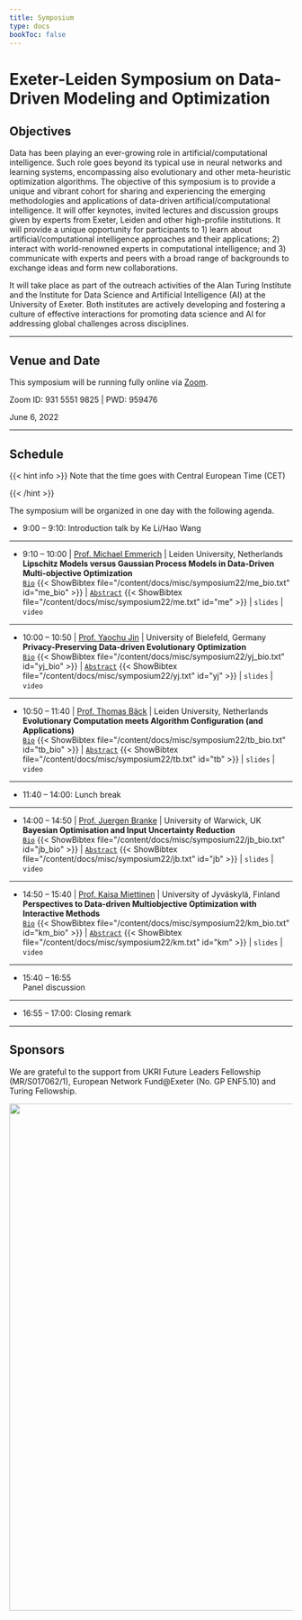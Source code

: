 ```yaml
---
title: Symposium
type: docs
bookToc: false
---
```


# Exeter-Leiden Symposium on Data-Driven Modeling and Optimization

<link rel="stylesheet" href="/academicons/academicons-1.9.0/css/academicons.min.css"/>
<link rel="stylesheet" href="https://maxcdn.bootstrapcdn.com/font-awesome/4.4.0/css/font-awesome.min.css">
<head>
<script src='https://kit.fontawesome.com/a076d05399.js' crossorigin='anonymous'></script>
<link rel="stylesheet" href="https://fonts.googleapis.com/icon?family=Material+Icons">
<link rel="stylesheet" href="https://cdnjs.cloudflare.com/ajax/libs/font-awesome/4.7.0/css/font-awesome.min.css">
</head>

<script>
  function toggle_visibility(id) {
      var e = document.getElementById(id);
      if(e.style.display == 'block')
        e.style.display = 'none';
      else
        e.style.display = 'block';
  }
</script>

<style>
hr.dashed {
  border-top: 1px dashed #bbb;
}

.grid-container {
  display: grid;
  grid-template-columns: 40% 60%;
  grid-gap: 5px;
  background-color: transparent;
  padding: 5px;
}

.bibtexpre{
	background-color:#F8F8FA;
  border-radius:5px;
  border: 2px solid #D8D8DA;
  margin:10px; 
  white-space: pre-wrap; 
  word-wrap: break-word; 
  white-space: -moz-pre-wrap; 
  white-space: -pre-wrap;
  white-space: -o-pre-wrap;
}
</style>

## Objectives

Data has been playing an ever-growing role in artificial/computational intelligence. Such role goes beyond its typical use in neural networks and learning systems, encompassing also evolutionary and other meta-heuristic optimization algorithms. The objective of this symposium is to provide a unique and vibrant cohort for sharing and experiencing the emerging methodologies and applications of data-driven artificial/computational intelligence. It will offer keynotes, invited lectures and discussion groups given by experts from Exeter, Leiden and other high-profile institutions. It will provide a unique opportunity for participants to 1) learn about artificial/computational intelligence approaches and their applications; 2) interact with world-renowned experts in computational intelligence; and 3) communicate with experts and peers with a broad range of backgrounds to exchange ideas and form new collaborations.

It will take place as part of the outreach activities of the Alan Turing Institute and the Institute for Data Science and Artificial Intelligence (AI) at the University of Exeter. Both institutes are actively developing and fostering a culture of effective interactions for promoting data science and AI for addressing global challenges across disciplines.

---

## Venue and Date

This symposium will be running fully online via [Zoom](https://Universityofexeter.zoom.us/j/93155519825?pwd=ejBKZEZSc2lrc1dHaUVvV2t4SUc2QT09).<br>

<i class='fa fa-whatsapp' style='font-size:16px'></i> Zoom ID: 931 5551 9825 | PWD: 959476

<i class='fa fa-calendar-check-o' style='font-size:16px'></i> June 6, 2022<br>

---

## Schedule

{{< hint info >}}
Note that the time goes with Central European Time (CET)

{{< /hint >}}

The symposium will be organized in one day with the following agenda.

- 9:00 – 9:10: Introduction talk by Ke Li/Hao Wang

---
- 9:10 – 10:00 | [Prof. Michael Emmerich](https://www.universiteitleiden.nl/en/staffmembers/michael-emmerich#tab-1) |  Leiden University, Netherlands<br>
<i class='fa fa-bullhorn' style='font-size:16px'></i> **Lipschitz Models versus Gaussian Process Models in Data-Driven Multi-objective Optimization**<br>
<i class='fa fa-vcard-o' style='font-size:16px'></i> <a href="#/" onclick="toggle_visibility('me_bio');">`Bio`</a>
{{< ShowBibtex file="/content/docs/misc/symposium22/me_bio.txt" id="me_bio" >}} |
<i class='fa fa-wpforms' style='font-size:16px'></i> <a href="#/" onclick="toggle_visibility('me');">`Abstract`</a>
{{< ShowBibtex file="/content/docs/misc/symposium22/me.txt" id="me" >}} | <i class='fa fa-file-powerpoint-o' style='font-size:16px'></i> `slides` | <i class='fa fa-file-video-o' style='font-size:16px'></i> `video` 

---
- 10:00 – 10:50 | [Prof. Yaochu Jin](https://ekvv.uni-bielefeld.de/pers_publ/publ/PersonDetail.jsp;jsessionid=3FD713274DEE8417BCA9E9D6902DDB8E?personId=308725127) | University of Bielefeld, Germany<br>
<i class='fa fa-bullhorn' style='font-size:16px'></i> **Privacy-Preserving Data-driven Evolutionary Optimization**<br>
<i class='fa fa-vcard-o' style='font-size:16px'></i> <a href="#/" onclick="toggle_visibility('yj_bio');">`Bio`</a>
{{< ShowBibtex file="/content/docs/misc/symposium22/yj_bio.txt" id="yj_bio" >}} |
<i class='fa fa-wpforms' style='font-size:16px'></i> <a href="#/" onclick="toggle_visibility('yj');">`Abstract`</a>
{{< ShowBibtex file="/content/docs/misc/symposium22/yj.txt" id="yj" >}} | <i class='fa fa-file-powerpoint-o' style='font-size:16px'></i> `slides` | <i class='fa fa-file-video-o' style='font-size:16px'></i> `video` 

---
- 10:50 – 11:40 | [Prof. Thomas Bäck](https://www.universiteitleiden.nl/en/staffmembers/thomas-back) | Leiden University, Netherlands<br>
<i class='fa fa-bullhorn' style='font-size:16px'></i> **Evolutionary Computation meets Algorithm Configuration (and Applications)**<br>
<i class='fa fa-vcard-o' style='font-size:16px'></i> <a href="#/" onclick="toggle_visibility('tb_bio');">`Bio`</a>
{{< ShowBibtex file="/content/docs/misc/symposium22/tb_bio.txt" id="tb_bio" >}} |
<i class='fa fa-wpforms' style='font-size:16px'></i> <a href="#/" onclick="toggle_visibility('tb');">`Abstract`</a>
{{< ShowBibtex file="/content/docs/misc/symposium22/tb.txt" id="tb" >}} | <i class='fa fa-file-powerpoint-o' style='font-size:16px'></i> `slides` | <i class='fa fa-file-video-o' style='font-size:16px'></i> `video` 

---
- 11:40 – 14:00: Lunch break
---
- 14:00 – 14:50 | [Prof. Juergen Branke](https://www.wbs.ac.uk/about/person/juergen-branke/) | University of Warwick, UK<br>
<i class='fa fa-bullhorn' style='font-size:16px'></i> **Bayesian Optimisation and Input Uncertainty Reduction**<br>
<i class='fa fa-vcard-o' style='font-size:16px'></i> <a href="#/" onclick="toggle_visibility('jb_bio');">`Bio`</a>
{{< ShowBibtex file="/content/docs/misc/symposium22/jb_bio.txt" id="jb_bio" >}} |
<i class='fa fa-wpforms' style='font-size:16px'></i> <a href="#/" onclick="toggle_visibility('jb');">`Abstract`</a>
{{< ShowBibtex file="/content/docs/misc/symposium22/jb.txt" id="jb" >}} | <i class='fa fa-file-powerpoint-o' style='font-size:16px'></i> `slides` | <i class='fa fa-file-video-o' style='font-size:16px'></i> `video` 

---
- 14:50 – 15:40 | [Prof. Kaisa Miettinen](http://users.jyu.fi/~miettine/) | University of Jyväskylä, Finland<br>
<i class='fa fa-bullhorn' style='font-size:16px'></i> **Perspectives to Data-driven Multiobjective Optimization with Interactive Methods**<br>
<i class='fa fa-vcard-o' style='font-size:16px'></i> <a href="#/" onclick="toggle_visibility('km_bio');">`Bio`</a>
{{< ShowBibtex file="/content/docs/misc/symposium22/km_bio.txt" id="km_bio" >}} |
<i class='fa fa-wpforms' style='font-size:16px'></i> <a href="#/" onclick="toggle_visibility('km');">`Abstract`</a>
{{< ShowBibtex file="/content/docs/misc/symposium22/km.txt" id="km" >}} | <i class='fa fa-file-powerpoint-o' style='font-size:16px'></i> `slides` | <i class='fa fa-file-video-o' style='font-size:16px'></i> `video` 

---
- 15:40 – 16:55<br> 
<i class='fa fa-comments' style='font-size:16px'></i> Panel discussion

---
- 16:55 – 17:00: Closing remark

---

## Sponsors

We are grateful to the support from UKRI Future Leaders Fellowship (MR/S017062/1), European Network Fund@Exeter (No. GP ENF5.10) and Turing Fellowship.

 <img src="/media/symposium22_logo.jpeg" width="900"><br>
